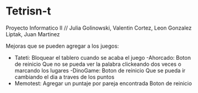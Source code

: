 # Tetrisn-t
Proyecto Informatico II // Julia Golinowski, Valentin Cortez, Leon Gonzalez Liptak, Juan Martinez

Mejoras que se pueden agregar a los juegos: 

- Tateti: 
Bloquear el tablero cuando se acaba el juego 
-Ahorcado:
Boton de reinicio 
Que no se pueda ver la palabra clickeando dos veces o marcando los lugares
-DinoGame:
Boton de reinicio
Que se pueda ir cambiando el dia a traves de los puntos 
- Memotest: 
Agregar un puntaje por pareja encontrada 
Boton de reinicio 
